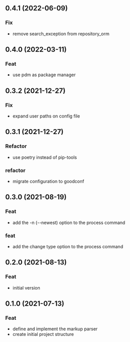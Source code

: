 ## 0.4.1 (2022-06-09)

### Fix

- remove search_exception from repository_orm

## 0.4.0 (2022-03-11)

### Feat

- use pdm as package manager

## 0.3.2 (2021-12-27)

### Fix

- expand user paths on config file

## 0.3.1 (2021-12-27)

### Refactor

- use poetry instead of pip-tools

### refactor

- migrate configuration to goodconf

## 0.3.0 (2021-08-19)

### Feat

- add the -n (--newest) option to the process command

### feat

- add the change type option to the process command

## 0.2.0 (2021-08-13)

### Feat

- initial version

## 0.1.0 (2021-07-13)

### Feat

- define and implement the markup parser
- create initial project structure
